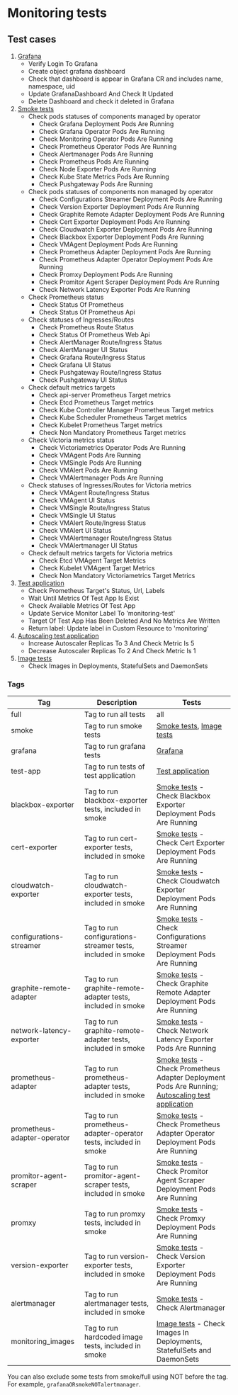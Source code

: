 # Monitoring tests

## Test cases

1. [Grafana](src/tests/grafana)
   * Verify Login To Grafana
   * Create object grafana dashboard
   * Check that dashboard is appear in Grafana CR and includes name, namespace, uid
   * Update GrafanaDashboard And Check It Updated
   * Delete Dashboard and check it deleted in Grafana
2. [Smoke tests](src/tests/smoke-test/)
   * Check pods statuses of components managed by operator
      * Check Grafana Deployment Pods Are Running
      * Check Grafana Operator Pods Are Running
      * Check Monitoring Operator Pods Are Running
      * Check Prometheus Operator Pods Are Running
      * Check Alertmanager Pods Are Running
      * Check Prometheus Pods Are Running
      * Check Node Exporter Pods Are Running
      * Check Kube State Metrics Pods Are Running
      * Check Pushgateway Pods Are Running
   * Check pods statuses of components non managed by operator
      * Check Configurations Streamer Deployment Pods Are Running
      * Check Version Exporter Deployment Pods Are Running
      * Check Graphite Remote Adapter Deployment Pods Are Running
      * Check Cert Exporter Deployment Pods Are Running
      * Check Cloudwatch Exporter Deployment Pods Are Running
      * Check Blackbox Exporter Deployment Pods Are Running
      * Check VMAgent Deployment Pods Are Running
      * Check Prometheus Adapter Deployment Pods Are Running
      * Check Prometheus Adapter Operator Deployment Pods Are Running
      * Check Promxy Deployment Pods Are Running
      * Check Promitor Agent Scraper Deployment Pods Are Running
      * Check Network Latency Exporter Pods Are Running
   * Check Prometheus status
      * Check Status Of Prometheus
      * Check Status Of Prometheus Api
   * Check statuses of Ingresses/Routes
      * Check Prometheus Route Status
      * Check Status Of Prometheus Web Api
      * Check AlertManager Route/Ingress Status
      * Check AlertManager UI Status
      * Check Grafana Route/Ingress Status
      * Check Grafana UI Status
      * Check Pushgateway Route/Ingress Status
      * Check Pushgateway UI Status
   * Check default metrics targets
      * Check api-server Prometheus Target metrics
      * Check Etcd Prometheus Target metrics
      * Check Kube Controller Manager Prometheus Target metrics
      * Check Kube Scheduler Prometheus Target metrics
      * Check Kubelet Prometheus Target metrics
      * Check Non Mandatory Prometheus Target metrics
   * Check Victoria metrics status
      * Check Victoriametrics Operator Pods Are Running
      * Check VMAgent Pods Are Running
      * Check VMSingle Pods Are Running
      * Check VMAlert Pods Are Running
      * Check VMAlertmanager Pods Are Running
   * Check statuses of Ingresses/Routes for Victoria metrics
      * Check VMAgent Route/Ingress Status
      * Check VMAgent UI Status
      * Check VMSingle Route/Ingress Status
      * Check VMSingle UI Status
      * Check VMAlert Route/Ingress Status
      * Check VMAlert UI Status
      * Check VMAlertmanager Route/Ingress Status
      * Check VMAlertmanager UI Status
   * Check default metrics targets for Victoria metrics
      * Check Etcd VMAgent Target Metrics
      * Check Kubelet VMAgent Target Metrics
      * Check Non Mandatory Victoriametrics Target Metrics
3. [Test application](src/tests/test-app)
   * Check Prometheus Target's Status, Url, Labels
   * Wait Until Metrics Of Test App Is Exist
   * Check Available Metrics Of Test App
   * Update Service Monitor Label To 'monitoring-test'
   * Target Of Test App Has Been Deleted And No Metrics Are Written
   * Return label: Update label in Custom Resource to 'monitoring'
4. [Autoscaling test application](src/tests/adapter)
   * Increase Autoscaler Replicas To 3 And Check Metric Is 5
   * Decrease Autoscaler Replicas To 2 And Check Metric Is 1
5. [Image tests](src/tests/image-tests)
   * Check Images in Deployments, StatefulSets and DaemonSets

### Tags

<!-- markdownlint-disable line-length -->
| Tag                         | Description                                                     | Tests                                                                                                                                                                                  |
| --------------------------- | --------------------------------------------------------------- | -------------------------------------------------------------------------------------------------------------------------------------------------------------------------------------- |
| full                        | Tag to run all tests                                            | all                                                                                                                                                                                    |
| smoke                       | Tag to run smoke tests                                          | [Smoke tests](src/tests/smoke-test/), [Image tests](src/tests/image-tests)                                                                     |
| grafana                     | Tag to run grafana tests                                        | [Grafana](src/tests/grafana)                                                                                                                                       |
| test-app                    | Tag to run tests of test application                            | [Test application](src/tests/test-app)                                                                                                                             |
| blackbox-exporter           | Tag to run blackbox-exporter tests, included in smoke           | [Smoke tests](src/tests/smoke-test/) - Check Blackbox Exporter Deployment Pods Are Running                                                                         |
| cert-exporter               | Tag to run cert-exporter tests, included in smoke               | [Smoke tests](src/tests/smoke-test/) - Check Cert Exporter Deployment Pods Are Running                                                                             |
| cloudwatch-exporter         | Tag to run cloudwatch-exporter tests, included in smoke         | [Smoke tests](src/tests/smoke-test/) - Check Cloudwatch Exporter Deployment Pods Are Running                                                                       |
| configurations-streamer     | Tag to run configurations-streamer tests, included in smoke     | [Smoke tests](src/tests/smoke-test/) - Check Configurations Streamer Deployment Pods Are Running                                                                   |
| graphite-remote-adapter     | Tag to run graphite-remote-adapter tests, included in smoke     | [Smoke tests](src/tests/smoke-test/) - Check Graphite Remote Adapter Deployment Pods Are Running                                                                   |
| network-latency-exporter    | Tag to run graphite-remote-adapter tests, included in smoke     | [Smoke tests](src/tests/smoke-test/) - Check Network Latency Exporter Pods Are Running                                                                             |
| prometheus-adapter          | Tag to run prometheus-adapter  tests, included in smoke         | [Smoke tests](src/tests/smoke-test/) - Check Prometheus Adapter Deployment Pods Are Running; [Autoscaling test application](src/tests/adapter) |
| prometheus-adapter-operator | Tag to run prometheus-adapter-operator tests, included in smoke | [Smoke tests](src/tests/smoke-test/) - Check Prometheus Adapter Operator Deployment Pods Are Running                                                               |
| promitor-agent-scraper      | Tag to run promitor-agent-scraper tests, included in smoke      | [Smoke tests](src/tests/smoke-test/) - Check Promitor Agent Scraper Deployment Pods Are Running                                                                    |
| promxy                      | Tag to run promxy tests, included in smoke                      | [Smoke tests](src/tests/smoke-test/) - Check Promxy Deployment Pods Are Running                                                                                    |
| version-exporter            | Tag to run version-exporter tests, included in smoke            | [Smoke tests](src/tests/smoke-test/) - Check Version Exporter Deployment Pods Are Running                                                                          |
| alertmanager                | Tag to run alertmanager tests, included in smoke                | [Smoke tests](src/tests/smoke-test/) - Check Alertmanager                                                                                                          |
| monitoring_images           | Tag to run hardcoded image tests, included in smoke             | [Image tests](src/tests/image-tests) - Check Images In Deployments, StatefulSets and DaemonSets                                                                    |
<!-- markdownlint-enable line-length -->

You can also exclude some tests from smoke/full using NOT before the tag. For example, `grafanaORsmokeNOTalertmanager`.
